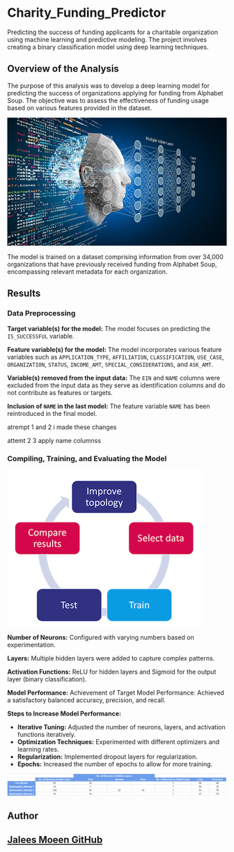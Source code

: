 # Charity_Funding_Predictor
 Predicting the success of funding applicants for a charitable organization using machine learning and predictive modeling. The project involves creating a binary classification model using deep learning techniques.


## Overview of the Analysis

The purpose of this analysis was to develop a deep learning model for predicting the success of organizations applying for funding from Alphabet Soup. The objective was to assess the effectiveness of funding usage based on various features provided in the dataset.


![Alt text](images/1_deep_learning.jpg)


The model is trained on a dataset comprising information from over 34,000 organizations that have previously received funding from Alphabet Soup, encompassing relevant metadata for each organization.


## Results

### Data Preprocessing

**Target variable(s) for the model:** The model focuses on predicting the `IS_SUCCESSFUL` variable.

**Feature variable(s) for the model:** The model incorporates various feature variables such as `APPLICATION_TYPE`, `AFFILIATION`, `CLASSIFICATION`, `USE_CASE`, `ORGANIZATION`, `STATUS`, `INCOME_AMT`, `SPECIAL_CONSIDERATIONS`, and `ASK_AMT`.

**Variable(s) removed from the input data:** The `EIN` and `NAME` columns were excluded from the input data as they serve as identification columns and do not contribute as features or targets.

**Inclusion of `NAME` in the last model:** The feature variable `NAME` has been reintroduced in the final model.

atrempt 1 and 2 i made these changes

attemt 2  3 apply name columnss



### Compiling, Training, and Evaluating the Model


![Alt text](images/2_train_model.png)


**Number of Neurons:** Configured with varying numbers based on experimentation.

**Layers:** Multiple hidden layers were added to capture complex patterns.

**Activation Functions:** ReLU for hidden layers and Sigmoid for the output layer (binary classification).

**Model Performance:**
Achievement of Target Model Performance: Achieved a satisfactory balanced accuracy, precision, and recall.

**Steps to Increase Model Performance:**
- **Iterative Tuning:** Adjusted the number of neurons, layers, and activation functions iteratively.
- **Optimization Techniques:** Experimented with different optimizers and learning rates.
- **Regularization:** Implemented dropout layers for regularization.
- **Epochs:** Increased the number of epochs to allow for more training.


![Alt text](images/3_optimized_model.png)





## Author

## [Jalees Moeen GitHub](https://github.com/JaleesMoeen)



